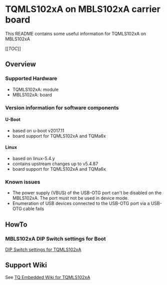 # TQMLS102xA on MBLS102xA carrier board

This README contains some useful information for TQMLS102xA on MBLS102xA

[[_TOC_]]

## Overview

### Supported Hardware

* TQMLS102xA: module
* MBLS102xA:  board

### Version information for software components

#### U-Boot

* based on u-boot v2017.11
* board support for TQMLS102xA and TQMa6x

#### Linux

* based on linux-5.4.y
* contains upstream changes up to v5.4.87
* board support for TQMLS102xA and TQMa6x

### Known issues

- The power supply (VBUS) of the USB-OTG port can't be disabled on the
  MBLS102xA. The port must not be used in device mode.
- Enumeration of USB devices connected to the USB-OTG port via a USB-OTG
  cable fails

## HowTo

### MBLS102xA DIP Switch settings for Boot

[DIP Switch settings for TQMLS102xA](https://support.tq-group.com/en/layerscape/tqmls102xa/mbls102xa/dip_switches)

## Support Wiki

See [TQ Embedded Wiki for TQMLS102xA](https://support.tq-group.com/en/layerscape/tqmls102xa)
